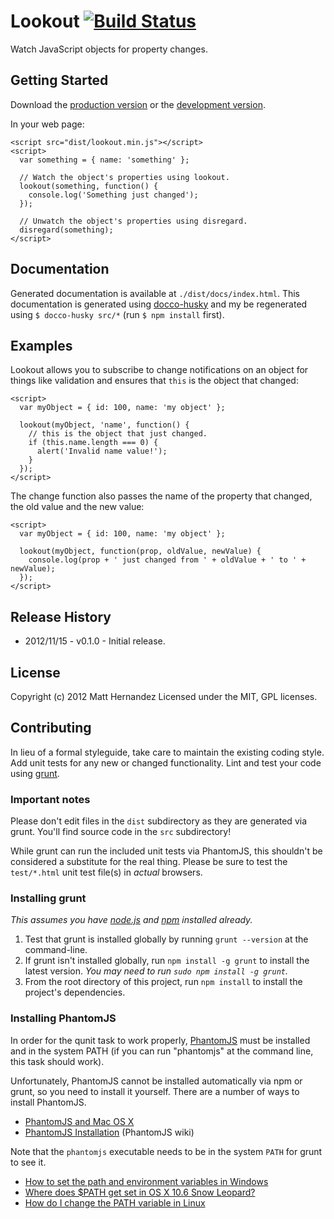 # Lookout [![Build Status](https://secure.travis-ci.org/fiveisprime/lookout.png?branch=master)](https://travis-ci.org/fiveisprime/lookout)

Watch JavaScript objects for property changes.

## Getting Started
Download the [production version][min] or the [development version][max].

[min]: https://raw.github.com/fiveisprime/lookout/master/dist/lookout.min.js
[max]: https://raw.github.com/fiveisprime/lookout/master/dist/lookout.js

In your web page:

    <script src="dist/lookout.min.js"></script>
    <script>
      var something = { name: 'something' };
      
      // Watch the object's properties using lookout.
      lookout(something, function() {
        console.log('Something just changed');
      });
      
      // Unwatch the object's properties using disregard.
      disregard(something);
    </script>


## Documentation
Generated documentation is available at `./dist/docs/index.html`. This documentation is generated using [docco-husky](https://github.com/mbrevoort/docco-husky) and my be regenerated using `$ docco-husky src/*` (run `$ npm install` first).

## Examples
Lookout allows you to subscribe to change notifications on an object for things like validation and ensures that `this` is the
object that changed:

    <script>
      var myObject = { id: 100, name: 'my object' };
      
      lookout(myObject, 'name', function() {
        // this is the object that just changed.
        if (this.name.length === 0) {
          alert('Invalid name value!');
        }
      });
    </script>

The change function also passes the name of the property that changed, the old value and the new value:

    <script>
      var myObject = { id: 100, name: 'my object' };
      
      lookout(myObject, function(prop, oldValue, newValue) {
        console.log(prop + ' just changed from ' + oldValue + ' to ' + newValue);
      });
    </script>

## Release History
* 2012/11/15 - v0.1.0 - Initial release.

## License
Copyright (c) 2012 Matt Hernandez
Licensed under the MIT, GPL licenses.

## Contributing
In lieu of a formal styleguide, take care to maintain the existing coding style. Add unit tests for any new or changed functionality. Lint and test your code using [grunt](https://github.com/cowboy/grunt).

### Important notes
Please don't edit files in the `dist` subdirectory as they are generated via grunt. You'll find source code in the `src` subdirectory!

While grunt can run the included unit tests via PhantomJS, this shouldn't be considered a substitute for the real thing. Please be sure to test the `test/*.html` unit test file(s) in _actual_ browsers.

### Installing grunt
_This assumes you have [node.js](http://nodejs.org/) and [npm](http://npmjs.org/) installed already._

1. Test that grunt is installed globally by running `grunt --version` at the command-line.
1. If grunt isn't installed globally, run `npm install -g grunt` to install the latest version. _You may need to run `sudo npm install -g grunt`._
1. From the root directory of this project, run `npm install` to install the project's dependencies.

### Installing PhantomJS

In order for the qunit task to work properly, [PhantomJS](http://www.phantomjs.org/) must be installed and in the system PATH (if you can run "phantomjs" at the command line, this task should work).

Unfortunately, PhantomJS cannot be installed automatically via npm or grunt, so you need to install it yourself. There are a number of ways to install PhantomJS.

* [PhantomJS and Mac OS X](http://ariya.ofilabs.com/2012/02/phantomjs-and-mac-os-x.html)
* [PhantomJS Installation](http://code.google.com/p/phantomjs/wiki/Installation) (PhantomJS wiki)

Note that the `phantomjs` executable needs to be in the system `PATH` for grunt to see it.

* [How to set the path and environment variables in Windows](http://www.computerhope.com/issues/ch000549.htm)
* [Where does $PATH get set in OS X 10.6 Snow Leopard?](http://superuser.com/questions/69130/where-does-path-get-set-in-os-x-10-6-snow-leopard)
* [How do I change the PATH variable in Linux](https://www.google.com/search?q=How+do+I+change+the+PATH+variable+in+Linux)

